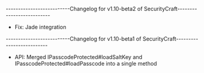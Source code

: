 --------------------------Changelog for v1.10-beta2 of SecurityCraft--------------------------

- Fix: Jade integration

--------------------------Changelog for v1.10-beta1 of SecurityCraft--------------------------

- API: Merged IPasscodeProtected#loadSaltKey and IPasscodeProtected#loadPasscode into a single method